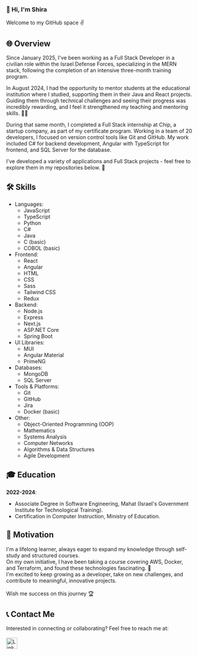 ### 👋 Hi, I'm Shira
Welcome to my GitHub space ✌️

## 🌐 Overview
Since January 2025, I've been working as a Full Stack Developer in a civilian role within the Israel Defense Forces, specializing in the MERN stack, following the completion of an intensive three-month training program.
<br>

In August 2024, I had the opportunity to mentor students at the educational institution where I studied, supporting them in their Java and React projects. Guiding them through technical challenges and seeing their progress was incredibly rewarding, and I feel it strengthened my teaching and mentoring skills. 👩‍🏫<br>

During that same month, I completed a Full Stack internship at Chip, a startup company, as part of my certificate program. Working in a team of 20 developers, I focused on version control tools like Git and GitHub. My work included C# for backend development, Angular with TypeScript for frontend, and SQL Server for the database.<br>

I've developed a variety of applications and Full Stack projects - feel free to explore them in my repositories below. 🔎<br>

## 🛠️ Skills
- Languages:
  - JavaScript
  - TypeScript
  - Python
  - C#
  - Java
  - C (basic)
  - COBOL (basic)
- Frontend:
  - React
  - Angular
  - HTML
  - CSS
  - Sass
  - Tailwind CSS
  - Redux
- Backend:
  - Node.js
  - Express
  - Next.js
  - ASP.NET Core
  - Spring Boot
- UI Libraries:
  - MUI
  - Angular Material
  - PrimeNG
- Databases:
  - MongoDB
  - SQL Server
- Tools & Platforms:
  - Git
  - GitHub
  - Jira
  - Docker (basic)
- Other:
  - Object-Oriented Programming (OOP)
  - Mathematics
  - Systems Analysis
  - Computer Networks
  - Algorithms & Data Structures
  - Agile Development

## 🎓 Education
**2022-2024**:
  - Associate Degree in Software Engineering, Mahat (Israel's Government Institute for Technological Training).
  - Certification in Computer Instruction, Ministry of Education.

## 💪 Motivation
I'm a lifelong learner, always eager to expand my knowledge through self-study and structured courses.<br>
On my own initiative, I have been taking a course covering AWS, Docker, and Terraform, and found these technologies fascinating. 🐳<br>
I'm excited to keep growing as a developer, take on new challenges, and contribute to meaningful, innovative projects. <br><br>
Wish me success on this journey 🏆

## 📞 Contact Me
Interested in connecting or collaborating? Feel free to reach me at: <br><br>
<a href="https://www.linkedin.com/in/shirabiton/">
  <img src="https://img.shields.io/badge/LinkedIn-%230077B5.svg?style=for-the-badge&logo=linkedin&logoColor=white" alt="LinkedIn" style="height: 30px;">
</a>
